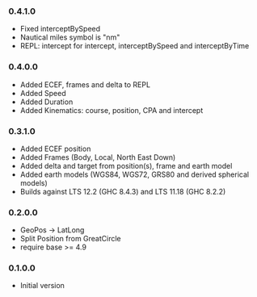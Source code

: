 ### 0.4.1.0

- Fixed interceptBySpeed
- Nautical miles symbol is "nm"
- REPL: intercept for intercept, interceptBySpeed and interceptByTime

### 0.4.0.0

- Added ECEF, frames and delta to REPL
- Added Speed
- Added Duration
- Added Kinematics: course, position, CPA and intercept

### 0.3.1.0

- Added ECEF position
- Added Frames (Body, Local, North East Down)
- Added delta and target from position(s), frame and earth model
- Added earth models (WGS84, WGS72, GRS80 and derived spherical models)
- Builds against LTS 12.2 (GHC 8.4.3) and LTS 11.18 (GHC 8.2.2)

### 0.2.0.0

- GeoPos -> LatLong
- Split Position from GreatCircle
- require base >= 4.9

### 0.1.0.0

- Initial version
